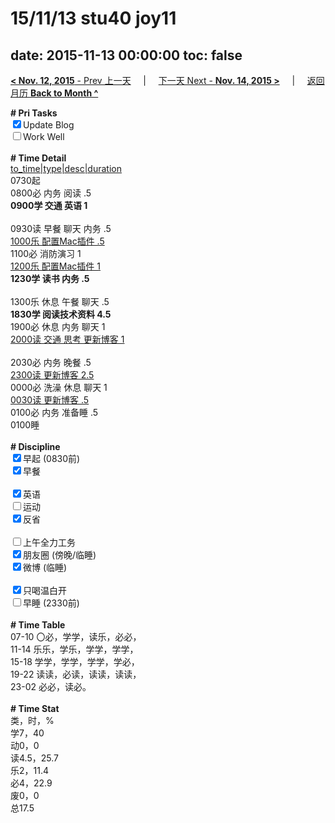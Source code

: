 # 15/11/13 stu40 joy11

date: 2015-11-13 00:00:00
toc: false
---
[**< Nov. 12, 2015** - Prev 上一天](/lifelogs/2015/11/d12.html) &nbsp; &nbsp; | &nbsp; &nbsp; [下一天 Next - **Nov. 14, 2015 >**](/lifelogs/2015/11/d14.html) &nbsp; &nbsp; |  &nbsp; &nbsp; [返回月历 **Back to Month ^**](/lifelogs/2015/11/index.html)
<br/><div><b># Pri Tasks</b></div><div><input checked="true" type="checkbox"/>Update Blog</div><div><input type="checkbox"/>Work Well</div><div><br/></div><div><b># Time Detail</b></div><div><u>to_time|type|desc|duration</u></div><div>0730起</div><div>0800必 内务 阅读 .5</div><div><b>0900学 交通 英语 1</b></div><div><br/></div><div>0930读 早餐 聊天 内务 .5</div><div><u>1000乐 配置Mac插件 .5</u></div><div>1100必 消防演习 1</div><div><u>1200乐 配置Mac插件 1</u></div><div><b>1230学 读书 内务 .5</b></div><div><br/></div><div>1300乐 休息 午餐 聊天 .5</div><div><b>1830学 阅读技术资料 4.5</b></div><div>1900必 休息 内务 聊天 1</div><div><u>2000读 交通 思考 更新博客 1</u></div><div><br/></div><div>2030必 内务 晚餐 .5</div><div><u>2300读 更新博客 2.5</u></div><div>0000必 洗澡 休息 聊天 1</div><div><u>0030读 更新博客 .5</u></div><div>0100必 内务 准备睡 .5</div><div>0100睡</div><div><br/></div><div><b># Discipline</b></div><div><input checked="true" type="checkbox"/>早起 (0830前)</div><div><input checked="true" type="checkbox"/>早餐</div><div><br/></div><div><input checked="true" type="checkbox"/>英语</div><div><input type="checkbox"/>运动</div><div><input checked="true" type="checkbox"/>反省</div><div><br/></div><div><input type="checkbox"/>上午全力工务</div><div><input checked="true" type="checkbox"/>朋友圈 (傍晚/临睡)</div><div><input checked="true" type="checkbox"/>微博 (临睡)</div><div><br/></div><div><input checked="true" type="checkbox"/>只喝温白开</div><div><input type="checkbox"/>早睡 (2330前)</div><div><br/></div><div><b># Time Table</b></div><div>07-10 〇必，学学，读乐，必必，</div><div>11-14 乐乐，学乐，学学，学学，</div><div>15-18 学学，学学，学学，学必，</div><div>19-22 读读，必读，读读，读读，</div><div>23-02 必必，读必。</div><div><br/></div><div><b># Time Stat</b></div><div>类，时，%</div><div>学7，40</div><div>动0，0</div><div>读4.5，25.7</div><div>乐2，11.4</div><div>必4，22.9</div><div>废0，0</div><div>总17.5</div>
